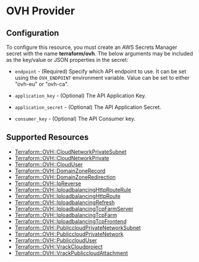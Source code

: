 # OVH Provider

## Configuration

To configure this resource, you must create an AWS Secrets Manager secret with the name **terraform/ovh**. The below arguments may be included as the key/value or JSON properties in the secret:

* `endpoint` - (Required) Specify which API  endpoint to use.
  It can be set using the `OVH_ENDPOINT` environment
  variable. Value can be set to either "ovh-eu" or "ovh-ca".

* `application_key` - (Optional) The API Application Key.

* `application_secret` - (Optional) The API Application Secret.

* `consumer_key` - (Optional) The API Consumer key.


## Supported Resources

* [Terraform::OVH::CloudNetworkPrivateSubnet](CloudNetworkPrivateSubnet.md)
* [Terraform::OVH::CloudNetworkPrivate](CloudNetworkPrivate.md)
* [Terraform::OVH::CloudUser](CloudUser.md)
* [Terraform::OVH::DomainZoneRecord](DomainZoneRecord.md)
* [Terraform::OVH::DomainZoneRedirection](DomainZoneRedirection.md)
* [Terraform::OVH::IpReverse](IpReverse.md)
* [Terraform::OVH::IploadbalancingHttpRouteRule](IploadbalancingHttpRouteRule.md)
* [Terraform::OVH::IploadbalancingHttpRoute](IploadbalancingHttpRoute.md)
* [Terraform::OVH::IploadbalancingRefresh](IploadbalancingRefresh.md)
* [Terraform::OVH::IploadbalancingTcpFarmServer](IploadbalancingTcpFarmServer.md)
* [Terraform::OVH::IploadbalancingTcpFarm](IploadbalancingTcpFarm.md)
* [Terraform::OVH::IploadbalancingTcpFrontend](IploadbalancingTcpFrontend.md)
* [Terraform::OVH::PubliccloudPrivateNetworkSubnet](PubliccloudPrivateNetworkSubnet.md)
* [Terraform::OVH::PubliccloudPrivateNetwork](PubliccloudPrivateNetwork.md)
* [Terraform::OVH::PubliccloudUser](PubliccloudUser.md)
* [Terraform::OVH::VrackCloudproject](VrackCloudproject.md)
* [Terraform::OVH::VrackPubliccloudAttachment](VrackPubliccloudAttachment.md)
